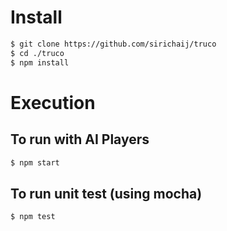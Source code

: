 # Install
```bash
$ git clone https://github.com/sirichaij/truco
$ cd ./truco
$ npm install
```

# Execution
## To run with AI Players
```bash
$ npm start
```

## To run unit test (using mocha)
```bash
$ npm test
```
